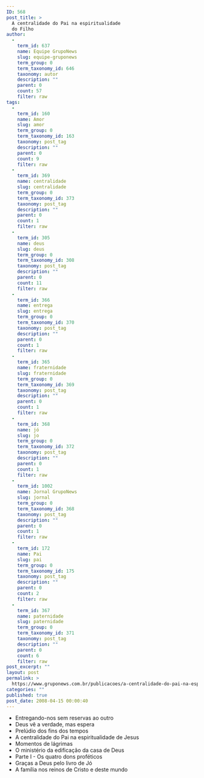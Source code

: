 ```yaml
---
ID: 568
post_title: >
  A centralidade do Pai na espiritualidade
  do Filho
author:
  - 
    term_id: 637
    name: Equipe GrupoNews
    slug: equipe-gruponews
    term_group: 0
    term_taxonomy_id: 646
    taxonomy: autor
    description: ""
    parent: 0
    count: 57
    filter: raw
tags:
  - 
    term_id: 160
    name: Amor
    slug: amor
    term_group: 0
    term_taxonomy_id: 163
    taxonomy: post_tag
    description: ""
    parent: 0
    count: 9
    filter: raw
  - 
    term_id: 369
    name: centralidade
    slug: centralidade
    term_group: 0
    term_taxonomy_id: 373
    taxonomy: post_tag
    description: ""
    parent: 0
    count: 1
    filter: raw
  - 
    term_id: 305
    name: deus
    slug: deus
    term_group: 0
    term_taxonomy_id: 308
    taxonomy: post_tag
    description: ""
    parent: 0
    count: 11
    filter: raw
  - 
    term_id: 366
    name: entrega
    slug: entrega
    term_group: 0
    term_taxonomy_id: 370
    taxonomy: post_tag
    description: ""
    parent: 0
    count: 1
    filter: raw
  - 
    term_id: 365
    name: fraternidade
    slug: fraternidade
    term_group: 0
    term_taxonomy_id: 369
    taxonomy: post_tag
    description: ""
    parent: 0
    count: 1
    filter: raw
  - 
    term_id: 368
    name: jó
    slug: jo
    term_group: 0
    term_taxonomy_id: 372
    taxonomy: post_tag
    description: ""
    parent: 0
    count: 1
    filter: raw
  - 
    term_id: 1002
    name: Jornal GrupoNews
    slug: jornal
    term_group: 0
    term_taxonomy_id: 368
    taxonomy: post_tag
    description: ""
    parent: 0
    count: 1
    filter: raw
  - 
    term_id: 172
    name: Pai
    slug: pai
    term_group: 0
    term_taxonomy_id: 175
    taxonomy: post_tag
    description: ""
    parent: 0
    count: 2
    filter: raw
  - 
    term_id: 367
    name: paternidade
    slug: paternidade
    term_group: 0
    term_taxonomy_id: 371
    taxonomy: post_tag
    description: ""
    parent: 0
    count: 6
    filter: raw
post_excerpt: ""
layout: post
permalink: >
  https://www.gruponews.com.br/publicacoes/a-centralidade-do-pai-na-espiritualidade-do-filho
categories: ""
published: true
post_date: 2008-04-15 00:00:40
---
```

<ul>
	<li>Entregando-nos sem reservas ao outro</li>
	<li>Deus vê a verdade, mas espera</li>
	<li>Prelúdio dos fins dos tempos</li>
	<li>A centralidade do Pai na espiritualidade de Jesus</li>
	<li>Momentos de lágrimas</li>
	<li>O ministério da edificação da casa de Deus</li>
	<li>Parte I - Os quatro dons proféticos</li>
	<li>Graças a Deus pelo livro de Jó</li>
	<li>A família nos reinos de Cristo e deste mundo</li>
</ul>